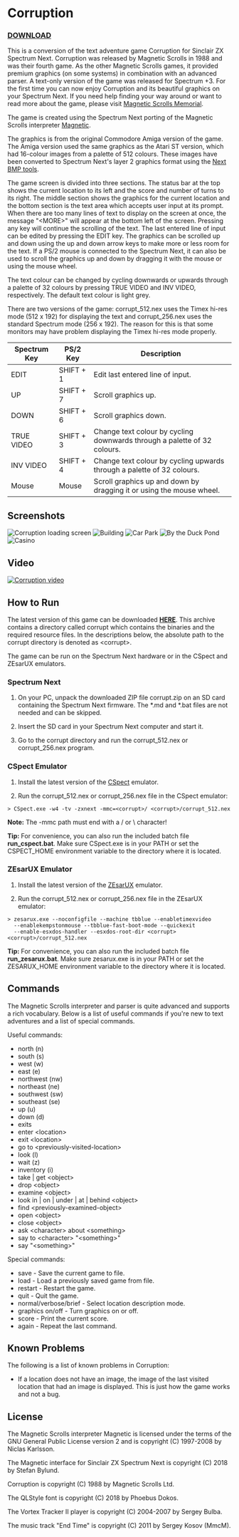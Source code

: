 # Corruption

### [DOWNLOAD](build/corrupt.zip)

This is a conversion of the text adventure game Corruption for Sinclair ZX
Spectrum Next. Corruption was released by Magnetic Scrolls in 1988 and was their
fourth game. As the other Magnetic Scrolls games, it provided premium graphics
(on some systems) in combination with an advanced parser. A text-only version of
the game was released for Spectrum +3. For the first time you can now enjoy
Corruption and its beautiful graphics on your Spectrum Next. If you need help
finding your way around or want to read more about the game, please visit
[Magnetic Scrolls Memorial](http://msmemorial.if-legends.org/games.htm/corrupt.php).

The game is created using the Spectrum Next porting of the Magnetic Scrolls interpreter
[Magnetic](https://gitlab.com/strandgames/brahman/-/tree/master/zxnext_magnetic).

The graphics is from the original Commodore Amiga version of the game. The
Amiga version used the same graphics as the Atari ST version, which had 16-colour
images from a palette of 512 colours. These images have been converted to Spectrum
Next's layer 2 graphics format using the
[Next BMP tools](https://github.com/stefanbylund/zxnext_bmp_tools).

The game screen is divided into three sections. The status bar at the top shows
the current location to its left and the score and number of turns to its right.
The middle section shows the graphics for the current location and the bottom
section is the text area which accepts user input at its prompt. When there are
too many lines of text to display on the screen at once, the message "&lt;MORE&gt;"
will appear at the bottom left of the screen. Pressing any key will continue the
scrolling of the text. The last entered line of input can be edited by pressing
the EDIT key. The graphics can be scrolled up and down using the up and down
arrow keys to make more or less room for the text. If a PS/2 mouse is connected
to the Spectrum Next, it can also be used to scroll the graphics up and down by
dragging it with the mouse or using the mouse wheel.

The text colour can be changed by cycling downwards or upwards through a palette
of 32 colours by pressing TRUE VIDEO and INV VIDEO, respectively. The default
text colour is light grey.

There are two versions of the game: corrupt_512.nex uses the Timex hi-res mode
(512 x 192) for displaying the text and corrupt_256.nex uses the standard
Spectrum mode (256 x 192). The reason for this is that some monitors may have
problem displaying the Timex hi-res mode properly.

| Spectrum Key | PS/2 Key  |                               Description                                |
|--------------|-----------|--------------------------------------------------------------------------|
| EDIT         | SHIFT + 1 | Edit last entered line of input.                                         |
| UP           | SHIFT + 7 | Scroll graphics up.                                                      |
| DOWN         | SHIFT + 6 | Scroll graphics down.                                                    |
| TRUE VIDEO   | SHIFT + 3 | Change text colour by cycling downwards through a palette of 32 colours. |
| INV VIDEO    | SHIFT + 4 | Change text colour by cycling upwards through a palette of 32 colours.   |
| Mouse        | Mouse     | Scroll graphics up and down by dragging it or using the mouse wheel.     |

## Screenshots

![Corruption loading screen](images/screenshots/title.png)
![Building](images/screenshots/building.png)
![Car Park](images/screenshots/car-park.png)
![By the Duck Pond](images/screenshots/duck-pond.png)
![Casino](images/screenshots/casino.png)

## Video

[![Corruption video](images/screenshots/video-title.png)](http://stefanbylund.ownit.nu/files/corruption-video.mp4 "Click to play")

## How to Run

The latest version of this game can be downloaded **[HERE](build/corrupt.zip)**.
This archive contains a directory called corrupt which contains the binaries and
the required resource files. In the descriptions below, the absolute path to the
corrupt directory is denoted as &lt;corrupt&gt;.

The game can be run on the Spectrum Next hardware or in the CSpect and ZEsarUX
emulators.

### Spectrum Next

1. On your PC, unpack the downloaded ZIP file corrupt.zip on an SD card containing
the Spectrum Next firmware. The *.md and *.bat files are not needed and can be
skipped.

2. Insert the SD card in your Spectrum Next computer and start it.

3. Go to the corrupt directory and run the corrupt_512.nex or corrupt_256.nex program.

### CSpect Emulator

1. Install the latest version of the [CSpect](https://dailly.blogspot.se/) emulator.

2. Run the corrupt_512.nex or corrupt_256.nex file in the CSpect emulator:

```
> CSpect.exe -w4 -tv -zxnext -mmc=<corrupt>/ <corrupt>/corrupt_512.nex
```

**Note:** The -mmc path must end with a / or \ character!

**Tip:** For convenience, you can also run the included batch file **run_cspect.bat**.
Make sure CSpect.exe is in your PATH or set the CSPECT_HOME environment variable
to the directory where it is located.

### ZEsarUX Emulator

1. Install the latest version of the [ZEsarUX](https://github.com/chernandezba/zesarux)
emulator.

2. Run the corrupt_512.nex or corrupt_256.nex file in the ZEsarUX emulator:

```
> zesarux.exe --noconfigfile --machine tbblue --enabletimexvideo
  --enablekempstonmouse --tbblue-fast-boot-mode --quickexit
  --enable-esxdos-handler --esxdos-root-dir <corrupt> <corrupt>/corrupt_512.nex
```

**Tip:** For convenience, you can also run the included batch file
**run_zesarux.bat**. Make sure zesarux.exe is in your PATH or set the
ZESARUX_HOME environment variable to the directory where it is located.

## Commands

The Magnetic Scrolls interpreter and parser is quite advanced and supports a
rich vocabulary. Below is a list of useful commands if you're new to text
adventures and a list of special commands.

Useful commands:

* north (n)
* south (s)
* west (w)
* east (e)
* northwest (nw)
* northeast (ne)
* southwest (sw)
* southeast (se)
* up (u)
* down (d)
* exits
* enter &lt;location&gt;
* exit &lt;location&gt;
* go to &lt;previously-visited-location&gt;
* look (l)
* wait (z)
* inventory (i)
* take | get &lt;object&gt;
* drop &lt;object&gt;
* examine &lt;object&gt;
* look in | on | under | at | behind &lt;object&gt;
* find &lt;previously-examined-object&gt;
* open &lt;object&gt;
* close &lt;object&gt;
* ask &lt;character&gt; about &lt;something&gt;
* say to &lt;character&gt; "&lt;something&gt;"
* say "&lt;something&gt;"

Special commands:

* save - Save the current game to file.
* load - Load a previously saved game from file.
* restart - Restart the game.
* quit - Quit the game.
* normal/verbose/brief - Select location description mode.
* graphics on/off - Turn graphics on or off.
* score - Print the current score.
* again - Repeat the last command.

## Known Problems

The following is a list of known problems in Corruption:

* If a location does not have an image, the image of the last visited location
that had an image is displayed. This is just how the game works and not a bug.

## License

The Magnetic Scrolls interpreter Magnetic is licensed under the terms of the GNU
General Public License version 2 and is copyright (C) 1997-2008 by Niclas Karlsson.

The Magnetic interface for Sinclair ZX Spectrum Next is copyright (C) 2018 by
Stefan Bylund.

Corruption is copyright (C) 1988 by Magnetic Scrolls Ltd.

The QLStyle font is copyright (C) 2018 by Phoebus Dokos.

The Vortex Tracker II player is copyright (C) 2004-2007 by Sergey Bulba.

The music track "End Time" is copyright (C) 2011 by Sergey Kosov (MmcM).
